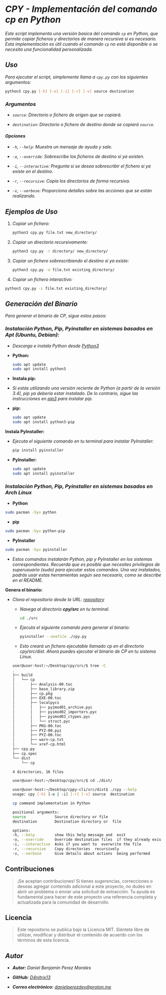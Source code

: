 <!-- Autor: Daniel Benjamin Perez Morales -->
<!-- GitHub: https://github.com/D4nitrix13 -->
<!-- Gitlab: https://gitlab.com/D4nitrix13 -->
<!-- Correo electrónico: danielperezdev@proton.me  -->
# ***CPY - Implementación del comando cp en Python***

*Este script implementa una versión basica del comando `cp` en Python, que permite copiar ficheros y directorios de manera recursiva si es necesario. Esta implementación es útil cuando el comando `cp` no está disponible o se necesita una funcionalidad personalizada.*

## ***Uso***

*Para ejecutar el script, simplemente llama a `cpy.py` con los siguientes argumentos:*

```bash
python3 cpy.py [-h] [-o] [-i] [-r] [-v] source destination
```

### ***Argumentos***

- *`source`: Directorio o fichero de origen que se copiará.*

- *`destination`: Directorio o fichero de destino donde se copiará `source`.*

#### ***Opciones***

- *`-h`, `--help`: Muestra un mensaje de ayuda y sale.*

- *`-o`, `--override`: Sobrescribe los ficheros de destino si ya existen.*

- *`-i`, `--interactive`: Pregunta si se desea sobrescribir el fichero si ya existe en el destino.*

- *`-r`, `--recursive`: Copia los directorios de forma recursiva.*

- *`-v`, `--verbose`: Proporciona detalles sobre las acciones que se están realizando.*

## ***Ejemplos de Uso***

1. *Copiar un fichero:*

    ```bash
    python3 cpy.py file.txt new_directory/
    ```

2. *Copiar un directorio recursivamente:*

    ```bash
    python3 cpy.py -r directory/ new_directory/
    ```

3. *Copiar un fichero sobrescribiendo el destino si ya existe:*

    ```bash
    python3 cpy.py -o file.txt existing_directory/
    ```

4. *Copiar un fichero interactivo:*

```bash
python3 cpy.py -i file.txt existing_directory/
```

## ***Generación del Binario***

*Para generar el binario de CP, sigue estos pasos:*

### ***Instalación Python, Pip, Pyinstaller en sistemas basados en Apt (Ubuntu, Debian):***

- *Descarga e instala Python desde [Python3](https://www.python.org/downloads/. "https://www.python.org/downloads/.")*

- **Python:**

    ```bash
    sudo apt update
    sudo apt install python3
    ```

- **Instala pip:**

- *Si estás utilizando una versión reciente de Python (a partir de la versión 3.4), pip ya debería estar instalado. De lo contrario, sigue las instrucciones en [pip3](https://pip.pypa.io/en/stable/installation/ "https://pip.pypa.io/en/stable/installation/") para instalar pip.*

- **pip:**

    ```bash
    sudo apt update
    sudo apt install python3-pip
    ```

**Instala PyInstaller:**

- *Ejecuta el siguiente comando en tu terminal para instalar PyInstaller:*

    ```bash
    pip install pyinstaller
    ```

- **PyInstaller:**

    ```bash
    sudo apt update
    sudo apt install pyinstaller
    ```

### ***Instalación Python, Pip, Pyinstaller en sistemas basados en Arch Linux***

- **Python**

```bash
sudo pacman -Syu python
```

- **pip**

```bash
sudo pacman -Syu python-pip
```

- **PyInstaller**

```bash
sudo pacman -Syu pyinstaller
```

- *Estos comandos instalarán Python, pip y PyInstaller en los sistemas correspondientes. Recuerda que es posible que necesites privilegios de superusuario (sudo) para ejecutar estos comandos. Una vez instalados, podrás usar estas herramientas según sea necesario, como se describe en el README.*

**Genera el binario:**

- *Clona el repositorio desde la URL: [repository](https://github.com/D4nitrix13/cpy "https://github.com/D4nitrix13/cpy")*

  - *Navega al directorio **cpy/src** en tu terminal.*

    ```bash
    cd ./src
    ```

  - *Ejecuta el siguiente comando para generar el binario:*

    ```bash
    pyinstaller --onefile ./cpy.py
    ```

  - *Esto creará un fichero ejecutable llamado cp en el directorio cpy/src/dist. Ahora puedes ejecutar el binario de CP en tu sistema Linux.*
  
  ```bash
  user@user-host:~/Desktop/cpy/src/$ tree -C
  .
  ├── build
  │   └── cp
  │       ├── Analysis-00.toc
  │       ├── base_library.zip
  │       ├── cp.pkg
  │       ├── EXE-00.toc
  │       ├── localpycs
  │       │   ├── pyimod01_archive.pyc
  │       │   ├── pyimod02_importers.pyc
  │       │   ├── pyimod03_ctypes.pyc
  │       │   └── struct.pyc
  │       ├── PKG-00.toc
  │       ├── PYZ-00.pyz
  │       ├── PYZ-00.toc
  │       ├── warn-cp.txt
  │       └── xref-cp.html
  ├── cpy.py
  ├── cp.spec
  └── dist
      └── cp

  4 directories, 16 files
  ```

  ```bash
  user@user-host:~/Desktop/cpy/src/$ cd ./dist/
  ```

  ```bash
  user@user-host:~/Desktop/cppy-cli/src/dist$ ./cpy --help
  usage: cpy [-h] [-o | -i] [-r] [-v] source  destination

  cp command implementation in Python

  positional arguments:
  source             Source directory or file
  destination        Destination directory or  file

  options:
  -h, --help         show this help message and  exit
  -o, --override     Override destination files  if they already exist
  -i, --interactive  Asks if you want to  overwrite the file
  -r, --recursive    Copy directories  recursively
  -v, --verbose      Give details about actions  being performed
  ```

## **Contribuciones**

> ¡Se aceptan contribuciones! Si tienes sugerencias, correcciones o deseas agregar contenido adicional a este proyecto, no dudes en abrir un problema o enviar una solicitud de extracción. Tu ayuda es fundamental para hacer de este proyecto una referencia completa y actualizada para la comunidad de desarrollo.

## **Licencia**

> Este repositorio se publica bajo la Licencia MIT. Siéntete libre de utilizar, modificar y distribuir el contenido de acuerdo con los términos de esta licencia.

## ***Autor***

- ***Autor:** Daniel Benjamin Perez Morales*

- ***GitHub:** [D4nitrix13](https://github.com/D4nitrix13 "https://github.com/D4nitrix13")*

- ***Correo electrónico:** <danielperezdev@proton.me>*
